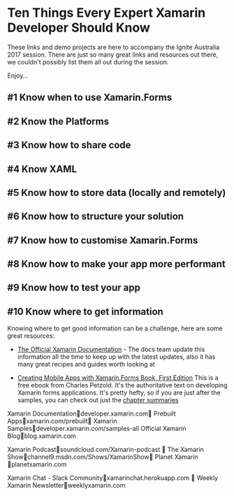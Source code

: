 # Ten Things Every Expert Xamarin Developer Should Know

These links and demo projects are here to accompany the Ignite Australia 2017 session.  There are just so many great links and resources out there, we couldn't possibly list them all out during the session.  

Enjoy...

## #1 Know when to use Xamarin.Forms

## #2 Know the Platforms

## #3 Know how to share code

## #4 Know XAML

## #5 Know how to store data (locally and remotely)

## #6 Know how to structure your solution

## #7 Know how to customise Xamarin.Forms

## #8 Know how to make your app more performant

## #9 Know how to test your app

## #10 Know where to get information
Knowing where to get good information can be a challenge, here are some great resources:
* [The Official Xamarin Documentation](https://developer.xamarin.com) - The docs team update this information all the time to keep up with the latest updates, also it has many great recipes and guides worth looking at

* [Creating Mobile Apps with Xamarin.Forms Book, First Edition](https://developer.xamarin.com/guides/xamarin-forms/creating-mobile-apps-xamarin-forms/) This is a free ebook from Charles Petzold. It's the authoritative text on developing Xamarin forms applications.  It's pretty hefty, so if you are just after the samples, you can check out just the [chapter summaries](https://developer.xamarin.com/guides/xamarin-forms/creating-mobile-apps-xamarin-forms/summaries/)

Xamarin Documentationdeveloper.xamarin.com
Prebuilt Appsxamarin.com/prebuilt
Xamarin Samplesdeveloper.xamarin.com/samples-all
Official Xamarin Blogblog.xamarin.com

Xamarin Podcastsoundcloud.com/Xamarin-podcast 
The Xamarin Showchannel9.msdn.com/Shows/XamarinShow
Planet Xamarin planetxamarin.com

Xamarin Chat - Slack Communityxamarinchat.herokuapp.com 
Weekly Xamarin Newsletterweeklyxamarin.com 
